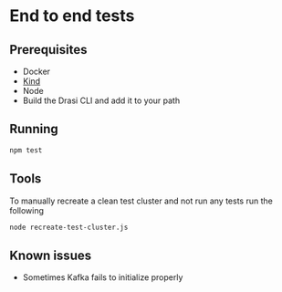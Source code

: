 # End to end tests

## Prerequisites
- Docker
- [Kind](https://kind.sigs.k8s.io/)
- Node
- Build the Drasi CLI and add it to your path

## Running

```bash
npm test
```

## Tools

To manually recreate a clean test cluster and not run any tests run the following

```bash
node recreate-test-cluster.js
```

## Known issues

- Sometimes Kafka fails to initialize properly